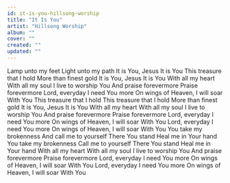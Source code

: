```yaml
---
id: it-is-you-hillsong-worship
title: "It Is You"
artist: "Hillsong Worship"
album: ""
cover: ""
created: ""
updated: ""
---
```


Lamp unto my feet
Light unto my path
It is You, Jesus
It is You
This treasure that I hold
More than finest gold
It is You, Jesus
It is You
With all my heart
With all my soul
I live to worship You
And praise forevermore
Praise forevermore
Lord, everyday
I need You more
On wings of Heaven, I will soar
With You
This treasure that I hold
This treasure that I hold
More than finest gold
It is You, Jesus
It is You
With all my heart
With all my soul
I live to worship You
And praise forevermore
Praise forevermore
Lord, everyday
I need You more
On wings of Heaven, I will soar
With You
Lord, everyday
I need You more
On wings of Heaven, I will soar
With You
You take my brokenness
And call me to yourself
There You stand
Heal me in Your hand
You take my brokenness
Call me to yourself
There You stand
Heal me in Your hand
With all my heart
With all my soul
I live to worship You
And praise forevermore
Praise forevermore
Lord, everyday
I need You more
On wings of Heaven, I will soar
With You
Lord, everyday
I need You more
On wings of Heaven, I will soar
With You